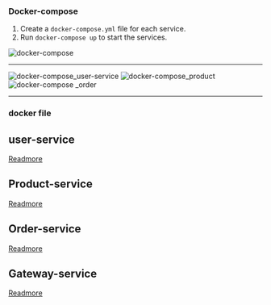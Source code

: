 ### Docker-compose
1. Create a `docker-compose.yml` file for each service.
2. Run `docker-compose up` to start the services.

![docker-compose](https://github.com/user-attachments/assets/b341805d-b640-4887-83bc-0e39c20b0f37)

---
![docker-compose_user-service](https://github.com/user-attachments/assets/2190e7c7-e3b8-402d-b610-6aa93e6c7d41)
![docker-compose_product](https://github.com/user-attachments/assets/11c5b1f4-8935-4e98-9d3b-926fd3735b4d)
![docker-compose _order](https://github.com/user-attachments/assets/f8924750-56e4-4765-a077-65a52cd60c12)

---
### docker file
## user-service
[Readmore](https://github.com/ranyabrkumar/Microservices-Task/blob/main/Microservices/user-service/README.md)
## Product-service
[Readmore](https://github.com/ranyabrkumar/Microservices-Task/blob/main/Microservices/product-service/README.md)
## Order-service
[Readmore](https://github.com/ranyabrkumar/Microservices-Task/blob/main/Microservices/order-service/README.md)
## Gateway-service
[Readmore](https://github.com/ranyabrkumar/Microservices-Task/blob/main/Microservices/gateway-service/README.md)

